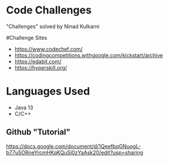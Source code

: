# Code Challenges
"Challenges" solved by Ninad Kulkarni

#Challenge Sites
- https://www.codechef.com/
- https://codingcompetitions.withgoogle.com/kickstart/archive
- https://edabit.com/
- https://hyperskill.org/

# Languages Used
- Java 13
- C/C++

## Github "Tutorial"
https://docs.google.com/document/d/1QeefbqGNuogL-b77u5ORneYrcmHKqKQuSi0zYaAsk20/edit?usp=sharing
